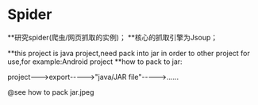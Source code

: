 # Spider
**研究spider(爬虫/网页抓取的实例)；
**核心的抓取引擎为Jsoup；

**this project is java project,need pack into jar in order to other project for use,for example:Android project
**how to pack to jar:
 
   project--->export----->"java/JAR file"----->...... 
    
   @see how to pack jar.jpeg 


